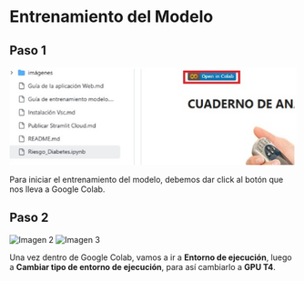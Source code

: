 # Entrenamiento del Modelo

## Paso 1
![Entrenamiento del modelo](https://github.com/adiacla/diabetes/blob/main/imagenes/1-entrenamiento.jpg?raw=true)

Para iniciar el entrenamiento del modelo, debemos dar click al botón que nos lleva a Google Colab.

## Paso 2
![Imagen 2](imágenes/2-entrenamiento.jpg)
![Imagen 3](imágenes/3-entrenamiento.jpg)

Una vez dentro de Google Colab, vamos a ir a **Entorno de ejecución**, luego a **Cambiar tipo de entorno de ejecución**, para así cambiarlo a **GPU T4**.

